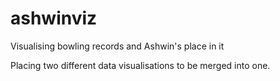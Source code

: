 # ashwinviz
Visualising bowling records and Ashwin's place in it

Placing two different data visualisations to be merged into one. 
